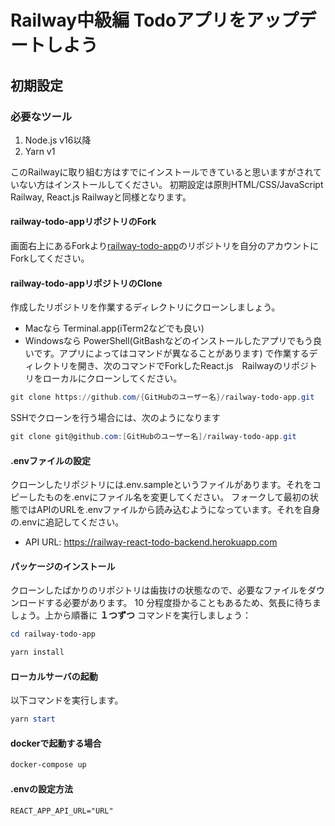 # Railway中級編 Todoアプリをアップデートしよう

## 初期設定

### 必要なツール

1. Node.js v16以降
2. Yarn v1

このRailwayに取り組む方はすでにインストールできていると思いますがされていない方はインストールしてください。
初期設定は原則HTML/CSS/JavaScript Railway, React.js Railwayと同様となります。

#### railway-todo-appリポジトリのFork

画面右上にあるForkより[railway-todo-app](https://github.com/TechBowl-japan/railway-todo-app)のリポジトリを自分のアカウントにForkしてください。

#### railway-todo-appリポジトリのClone

作成したリポジトリを作業するディレクトリにクローンしましょう。

- Macなら Terminal.app(iTerm2などでも良い)
- Windowsなら PowerShell(GitBashなどのインストールしたアプリでもう良いです。アプリによってはコマンドが異なることがあります)
で作業するディレクトリを開き、次のコマンドでForkしたReact.js　Railwayのリポジトリをローカルにクローンしてください。

```powershell
git clone https://github.com/{GitHubのユーザー名}/railway-todo-app.git
```

SSHでクローンを行う場合には、次のようになります

```powershell
git clone git@github.com:[GitHubのユーザー名]/railway-todo-app.git
```

#### .envファイルの設定

クローンしたリポジトリには.env.sampleというファイルがあります。それをコピーしたものを.envにファイル名を変更してください。
フォークして最初の状態ではAPIのURLを.envファイルから読み込むようになっています。それを自身の.envに追記してください。

- API URL: <https://railway-react-todo-backend.herokuapp.com>

#### パッケージのインストール

クローンしたばかりのリポジトリは歯抜けの状態なので、必要なファイルをダウンロードする必要があります。 10 分程度掛かることもあるため、気長に待ちましょう。上から順番に __１つずつ__ コマンドを実行しましょう：

```powershell
cd railway-todo-app

yarn install
```

#### ローカルサーバの起動

以下コマンドを実行します。

```powershell
yarn start
```

#### dockerで起動する場合

```bash
docker-compose up
```

#### .envの設定方法

```.env
REACT_APP_API_URL="URL"
```
